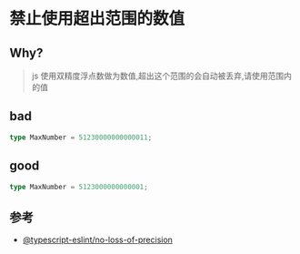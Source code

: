 # 禁止使用超出范围的数值

## Why?

> js 使用双精度浮点数做为数值,超出这个范围的会自动被丢弃,请使用范围内的值

## bad

```ts
type MaxNumber = 51230000000000011;
```

## good

```ts
type MaxNumber = 5123000000000001;
```

## 参考

- [@typescript-eslint/no-loss-of-precision](https://typescript-eslint.io/rules/no-loss-of-precision)
